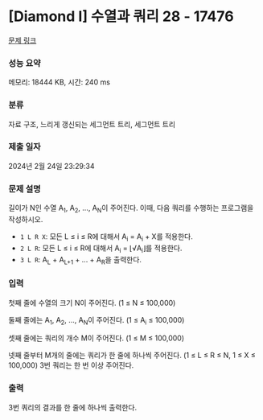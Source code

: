 # [Diamond I] 수열과 쿼리 28 - 17476 

[문제 링크](https://www.acmicpc.net/problem/17476) 

### 성능 요약

메모리: 18444 KB, 시간: 240 ms

### 분류

자료 구조, 느리게 갱신되는 세그먼트 트리, 세그먼트 트리

### 제출 일자

2024년 2월 24일 23:29:34

### 문제 설명

<p>길이가 N인 수열 A<sub>1</sub>, A<sub>2</sub>, ..., A<sub>N</sub>이 주어진다. 이때, 다음 쿼리를 수행하는 프로그램을 작성하시오. </p>

<ul>
	<li><code>1 L R X</code>: 모든 L ≤ i ≤ R에 대해서 A<sub>i</sub> = A<sub>i</sub> + X를 적용한다. </li>
	<li><code>2 L R</code>: 모든 L ≤ i ≤ R에 대해서 A<sub>i</sub> = ⌊√A<sub>i</sub>⌋를 적용한다.</li>
	<li><code>3 L R</code>: A<sub>L</sub> + A<sub>L+1</sub> + ... + A<sub>R</sub>을 출력한다.</li>
</ul>

### 입력 

 <p>첫째 줄에 수열의 크기 N이 주어진다. (1 ≤ N ≤ 100,000)</p>

<p>둘째 줄에는 A<sub>1</sub>, A<sub>2</sub>, ..., A<sub>N</sub>이 주어진다. (1 ≤ A<sub>i</sub> ≤ 100,000)</p>

<p>셋째 줄에는 쿼리의 개수 M이 주어진다. (1 ≤ M ≤ 100,000)</p>

<p>넷째 줄부터 M개의 줄에는 쿼리가 한 줄에 하나씩 주어진다. (1 ≤ L ≤ R ≤ N, 1 ≤ X ≤ 100,000) 3번 쿼리는 한 번 이상 주어진다.</p>

### 출력 

 <p>3번 쿼리의 결과를 한 줄에 하나씩 출력한다.</p>

